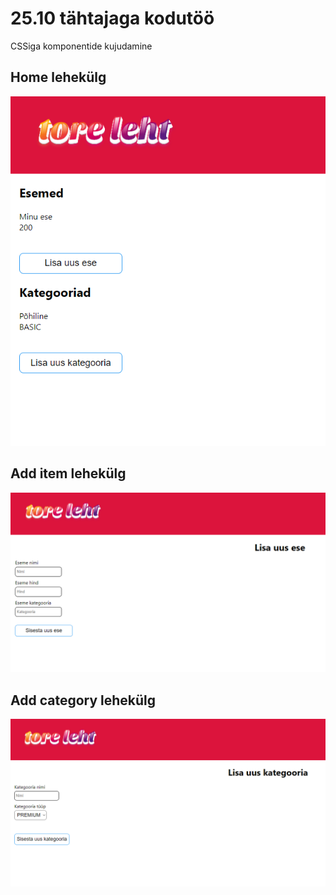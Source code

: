 # 25.10 tähtajaga kodutöö

CSSiga komponentide kujudamine

## Home lehekülg

![Home](screenshots/home.PNG)

## Add item lehekülg

![Additem](screenshots/additem.PNG)

## Add category lehekülg

![Addcategory](screenshots/addcategory.PNG)